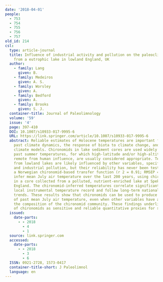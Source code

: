 ```yaml
---
date: '2018-04-01'
people:
  - 753
  - 754
  - 755
  - 756
  - 757
old_id: 214
csl:
  type: article-journal
  title: Influence of industrial activity and pollution on the paleoclimate reconstruction
    from a eutrophic lake in lowland England, UK
  author:
    - family: Lang
      given: B.
    - family: Medeiros
      given: A. S.
    - family: Worsley
      given: A.
    - family: Bedford
      given: A.
    - family: Brooks
      given: S. J.
  container-title: Journal of Paleolimnology
  volume: '59'
  issue: '4'
  page: 397-410
  DOI: 10.1007/s10933-017-9995-6
  URL: https://link.springer.com/article/10.1007/s10933-017-9995-6
  abstract: Reliable estimates of Holocene temperatures are important for understanding
    past climate dynamics, the response of biota to climate change, and validating
    climate models. Chironomids in lake sediment cores are used widely to quantify
    past summer temperatures, for which high-latitude and/or high-altitude lakes,
    remote from human influence, are usually considered appropriate. Temperature inferences
    from lowland lakes are likely influenced by other variables, specifically eutrophication
    and industrial pollution, but their reliability has never been tested. We used
    a Norwegian chironomid-based transfer function (r 2 = 0.91; RMSEP = 1.01 °C) to
    infer mean July air temperature over the last 200 years, using chironomid assemblages
    in a core collected from a polluted, nutrient-enriched lake at Speke Hall, Liverpool,
    England. The chironomid-inferred temperatures correlate significantly with the
    local instrumental temperature record and follow long-term national temperature
    trends. These results show that chironomids can be used to produce reliable estimates
    of past mean July air temperature, even when other variables have also influenced
    the composition of the chironomid community. These findings underline the value
    of chironomids as sensitive and reliable quantitative proxies for summer temperature.
  issued:
    date-parts:
      - - 2018
        - 4
        - 1
  source: link.springer.com
  accessed:
    date-parts:
      - - 2018
        - 3
        - 6
  ISSN: 0921-2728, 1573-0417
  container-title-short: J Paleolimnol
  language: en
---
```

